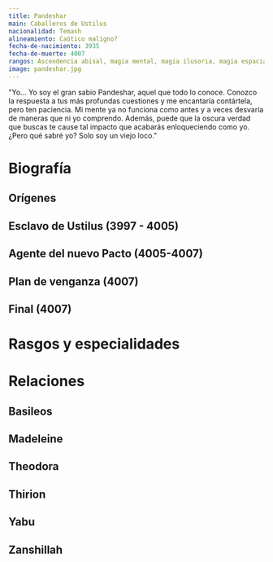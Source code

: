 ```yaml
---
title: Pandeshar
main: Caballeros de Ustilus
nacionalidad: Temash
alineamiento: Caótico maligno?
fecha-de-nacimiento: 3935
fecha-de-muerte: 4007
rangos: Ascendencia abisal, magia mental, magia ilusoria, magia espacial, mente desencadenada
image: pandeshar.jpg
---
```


"Yo... Yo soy el gran sabio Pandeshar, aquel que todo lo conoce. Conozco la respuesta a tus más profundas cuestiones y me encantaría contártela, pero ten paciencia. Mi mente ya no funciona como antes y a veces desvaría de maneras que ni yo comprendo. Además, puede que la oscura verdad que buscas te cause tal impacto que acabarás enloqueciendo como yo. ¿Pero qué sabré yo? Solo soy un viejo loco."

# Biografía

## Orígenes



## Esclavo de Ustilus (3997 - 4005)



## Agente del nuevo Pacto (4005-4007)



## Plan de venganza (4007)



## Final (4007)



# Rasgos y especialidades



# Relaciones

## Basileos

## Madeleine

## Theodora

## Thirion

## Yabu

## Zanshillah
